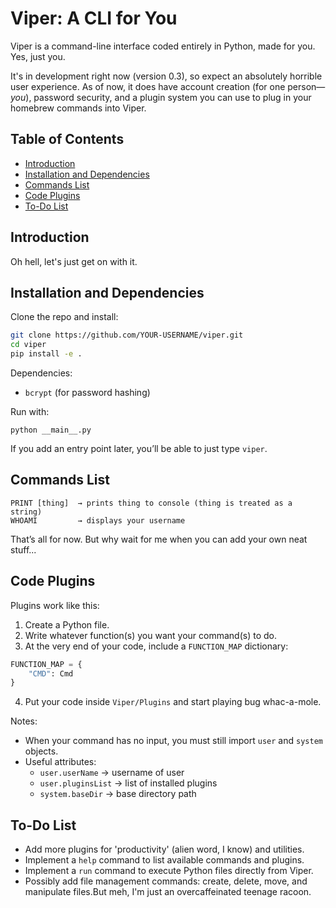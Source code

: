 # Viper: A CLI for You

Viper is a command-line interface coded entirely in Python, made for you. Yes, just you.

It's in development right now (version 0.3), so expect an absolutely horrible user experience.
As of now, it does have account creation (for one person—*you*), password security,
and a plugin system you can use to plug in your homebrew commands into Viper.

## Table of Contents
- [Introduction](#introduction)
- [Installation and Dependencies](#installation-and-dependencies)
- [Commands List](#commands-list)
- [Code Plugins](#code-plugins)
- [To-Do List](#to-do-list)

## Introduction
Oh hell, let's just get on with it.

## Installation and Dependencies
Clone the repo and install:

```bash
git clone https://github.com/YOUR-USERNAME/viper.git
cd viper
pip install -e .
```

Dependencies:
- `bcrypt` (for password hashing)

Run with:

```cd Viper
python __main__.py

```

If you add an entry point later, you’ll be able to just type `viper`.

## Commands List
```
PRINT [thing]  → prints thing to console (thing is treated as a string)
WHOAMI         → displays your username
```

That’s all for now. But why wait for me when you can add your own neat stuff...

## Code Plugins
Plugins work like this:

1. Create a Python file.
2. Write whatever function(s) you want your command(s) to do.
3. At the very end of your code, include a `FUNCTION_MAP` dictionary:

```python
FUNCTION_MAP = {
    "CMD": Cmd
}
```

4. Put your code inside `Viper/Plugins` and start playing bug whac-a-mole.

Notes:
- When your command has no input, you must still import `user` and `system` objects.
- Useful attributes:
  - `user.userName` → username of user
  - `user.pluginsList` → list of installed plugins
  - `system.baseDir` → base directory path

## To-Do List
- Add more plugins for 'productivity' (alien word, I know) and utilities.
- Implement a `help` command to list available commands and plugins.
- Implement a `run` command to execute Python files directly from Viper.
- Possibly add file management commands: create, delete, move, and manipulate files.But meh, I'm just an overcaffeinated teenage racoon. 




